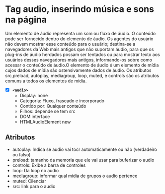 # Tag audio, inserindo música e sons na página

Um elemento de áudio representa um som ou fluxo de áudio. O conteúdo pode ser fornecido dentro do elemento de áudio. Os agentes do usuário não devem mostrar esse conteúdo para o usuário; destina-se a navegadores da Web mais antigos que não suportam áudio, para que os plug-ins de áudio herdados possam ser tentados ou para mostrar texto aos usuários desses navegadores mais antigos, informando-os sobre como acessar o conteúdo de áudio.O elemento de áudio é um elemento de mídia cujos dados de mídia são ostensivamente dados de áudio. Os atributos src,preload, autoplay, mediagroup, loop, muted, e controls são os atributos comuns a todos os elementos de mídia.

- [X] **`<audio>`**
  - Display: none
  - Categoria: Fluxo, fraseado e incorporado
  - Contido por: Qualquer conteúdo
  - Filhos: depende se tem src
  - DOM interface
  - HTMLAudioElement new

## Atributos

- autoplay: Indica se audio vai tocr automaticamente ou não (verdadeiro ou falso)
- preload: tamanho da memoria que ele vai usar para buferizar o audio 
- controls: Exibe a barra de controles
- loop: Da loop no audio 
- mediagroup: informar qual midia de grupos o audio pertence
- muted: Cilenciar 
- src: link para o audio
